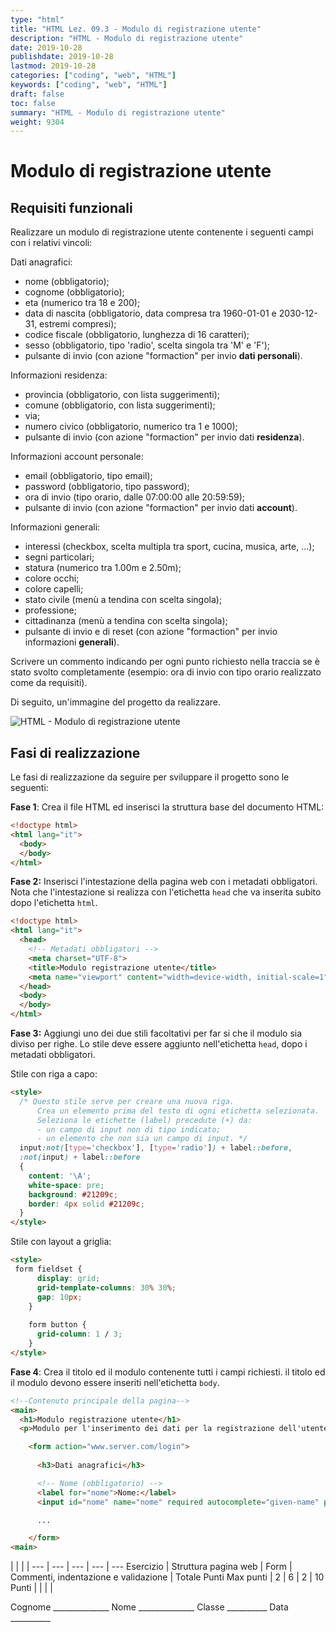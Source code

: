 ```yaml
---
type: "html"
title: "HTML Lez. 09.3 - Modulo di registrazione utente"
description: "HTML - Modulo di registrazione utente"
date: 2019-10-28
publishdate: 2019-10-28
lastmod: 2019-10-28
categories: ["coding", "web", "HTML"]
keywords: ["coding", "web", "HTML"]
draft: false
toc: false
summary: "HTML - Modulo di registrazione utente"
weight: 9304
---
```


# Modulo di registrazione utente

## Requisiti funzionali

Realizzare un modulo di registrazione utente contenente i seguenti campi con i relativi vincoli:

Dati anagrafici:

- nome (obbligatorio);
- cognome (obbligatorio);
- eta (numerico tra 18 e 200);
- data di nascita (obbligatorio, data compresa tra 1960-01-01 e 2030-12-31, estremi compresi);
- codice fiscale (obbligatorio, lunghezza di 16 caratteri);
- sesso (obbligatorio, tipo 'radio', scelta singola tra 'M' e 'F');
- pulsante di invio  (con azione "formaction" per invio **dati personali**).

Informazioni residenza:

- provincia (obbligatorio, con lista suggerimenti);
- comune (obbligatorio, con lista suggerimenti);
- via;
- numero civico (obbligatorio, numerico tra 1 e 1000);
- pulsante di invio  (con azione "formaction" per invio dati **residenza**).

Informazioni account personale:

- email (obbligatorio, tipo email);
- password (obbligatorio, tipo password);
- ora di invio (tipo orario, dalle 07:00:00 alle 20:59:59);
- pulsante di invio (con azione "formaction" per invio dati **account**).

Informazioni generali:

- interessi (checkbox, scelta multipla tra sport, cucina, musica, arte, ...);
- segni particolari;
- statura (numerico tra 1.00m e 2.50m);
- colore occhi;
- colore capelli;
- stato civile (menù a tendina con scelta singola);
- professione;
- cittadinanza (menù a tendina con scelta singola);
- pulsante di invio e di reset (con azione "formaction" per invio informazioni **generali**).

Scrivere un commento indicando per ogni punto richiesto nella traccia se è stato svolto completamente (esempio: ora di invio con tipo orario realizzato come da requisiti).

Di seguito, un'immagine del progetto da realizzare.

![HTML - Modulo di registrazione utente](/static/coding/web/html/form_exe_registrazione_utente.png "HTML - Modulo di registrazione utente")

## Fasi di realizzazione

Le fasi di realizzazione da seguire per sviluppare il progetto sono le seguenti:

**Fase 1**: Crea il file HTML ed inserisci la struttura base del documento HTML:

```html
<!doctype html>
<html lang="it">
  <body>
  </body>
</html>
```

**Fase 2:** Inserisci l'intestazione della pagina web con i metadati obbligatori. Nota che l'intestazione si realizza con l'etichetta ``head`` che va inserita subito dopo l'etichetta ``html``.

```html
<!doctype html>
<html lang="it">
  <head>
    <!-- Metadati obbligatori -->
    <meta charset="UTF-8">
    <title>Modulo registrazione utente</title>
    <meta name="viewport" content="width=device-width, initial-scale=1">
  </head>
  <body>
  </body>
</html>
```

**Fase 3:** Aggiungi uno dei due stili facoltativi per far si che il modulo sia diviso per righe. Lo stile deve essere aggiunto nell'etichetta ``head``, dopo i metadati obbligatori.

Stile con riga a capo:

```html
<style>
  /* Questo stile serve per creare una nuova riga.
      Crea un elemento prima del testo di ogni etichetta selezionata.
      Seleziona le etichette (label) precedute (+) da:
      - un campo di input non di tipo indicato;
      - un elemento che non sia un campo di input. */
  input:not([type='checkbox'], [type='radio']) + label::before,
  :not(input) + label::before
  {
    content: '\A'; 
    white-space: pre;
    background: #21209c;
    border: 4px solid #21209c;
  }
</style>
```

Stile con layout a griglia:

```html
<style>
 form fieldset {
      display: grid;
      grid-template-columns: 30% 30%;
      gap: 10px;
    }
    
    form button {
      grid-column: 1 / 3;
    }
</style>
```

**Fase 4**: Crea il titolo ed il modulo contenente tutti i campi richiesti. il titolo ed il modulo devono essere inseriti nell'etichetta ``body``.

```html
<!--Contenuto principale della pagina-->
<main>
  <h1>Modulo registrazione utente</h1>
  <p>Modulo per l'inserimento dei dati per la registrazione dell'utente</p>

    <form action="www.server.com/login">
      
      <h3>Dati anagrafici</h3>

      <!-- Nome (obbligatorio) -->
      <label for="nome">Nome:</label>
      <input id="nome" name="nome" required autocomplete="given-name" placeholder="Inserisci il nome">

      ...

    </form>
<main>
```

<!-- markdownlint-disable MD036 -->

|                                 |        |                                       |
---       | ---                   | ---    | ---                                   | ---
Esercizio | Struttura pagina web  |  Form  |  Commenti, indentazione e validazione | Totale Punti
Max punti |       2               |  6     |  2                                    |  10
Punti     |                       |        |                                       |

Cognome ______________
Nome ______________
Classe __________
Data __________

<!-- markdownlint-enable MD036 -->
